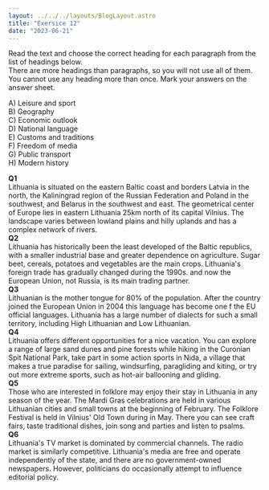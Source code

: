 ```yaml
---
layout: ../../../layouts/BlogLayout.astro
title: "Exersice 12"
date: "2023-06-21"
---
```


Read the text and choose the correct heading for each paragraph from the list of headings below.  
There are more headings than paragraphs, so you will not use all of them. You cannot use any heading more than once. Mark your answers on the answer sheet.

A) Leisure and sport  
B) Geography  
C) Economic outlook  
D) National language  
E) Customs and traditions  
F) Freedom of media  
G) Public transport  
H) Modern history

**Q1**  
Lithuania is situated on the eastern Baltic coast and borders Latvia in the north, the Kaliningrad region of the Russian Federation and Poland in the southwest, and Belarus in the southwest and east. The geometrical center of Europe lies in eastern Lithuania 25km north of its capital Vilnius. The landscape varies between lowland plains and hilly uplands and has a complex network of rivers.  
**Q2**  
Lithuania has historically been the least developed of the Baltic republics, with a smaller industrial base and greater dependence on agriculture. Sugar beet, cereals, potatoes and vegetables are the main crops. Lithuania's foreign trade has gradually changed during the 1990s. and now the European Union, not Russia, is its main trading partner.  
**Q3**  
Lithuanian is the mother tongue for 80% of the population. After the country joined the European Union in 2004 this language has become one f the EU official languages. Lithuania has a large number of dialects for such a small territory, including High Lithuanian and Low Lithuanian.  
**Q4**  
Lithuania offers different opportunities for a nice vacation. You can explore a range of large sand dunes and pine forests while hiking in the Curonian Spit National Park, take part in some action sports in Nida, a village that makes a true paradise for sailing, windsurfing, paragliding and kiting, or try out more extreme sports, such as hot-air ballooning and gliding.  
**Q5**  
Those who are interested in folklore may enjoy their stay in Lithuania in any season of the year. The Mardi Gras celebrations are held in various Lithuanian cities and small towns at the beginning of February. The Folklore Festival is held in Vilnius' Old Town during in May. There you can see craft fairs, taste traditional dishes, join song and parties and listen to psalms.  
**Q6**  
Lithuania's TV market is dominated by commercial channels. The radio market is similarly competitive. Lithuania's media are free and operate independently of the state, and there are no government-owned newspapers. However, politicians do occasionally attempt to influence editorial policy.
